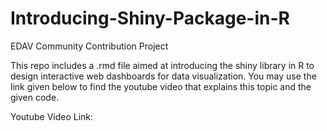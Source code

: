 # Introducing-Shiny-Package-in-R
EDAV Community Contribution Project

This repo includes a .rmd file aimed at introducing the shiny library in R to design interactive web dashboards for data visualization.
You may use the link given below to find the youtube video that explains this topic and the given code.

Youtube Video Link: 
